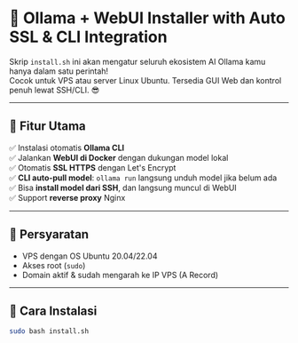 # 🚀 Ollama + WebUI Installer with Auto SSL & CLI Integration

Skrip `install.sh` ini akan mengatur seluruh ekosistem AI Ollama kamu hanya dalam satu perintah!  
Cocok untuk VPS atau server Linux Ubuntu. Tersedia GUI Web dan kontrol penuh lewat SSH/CLI. 😎

---

## 🔧 Fitur Utama

✅ Instalasi otomatis **Ollama CLI**  
✅ Jalankan **WebUI di Docker** dengan dukungan model lokal  
✅ Otomatis **SSL HTTPS** dengan Let's Encrypt  
✅ **CLI auto-pull model**: `ollama run` langsung unduh model jika belum ada  
✅ Bisa **install model dari SSH**, dan langsung muncul di WebUI  
✅ Support **reverse proxy** Nginx

---

## 🧠 Persyaratan

- VPS dengan OS Ubuntu 20.04/22.04
- Akses root (`sudo`)
- Domain aktif & sudah mengarah ke IP VPS (A Record)

---

## 🚀 Cara Instalasi

```bash
sudo bash install.sh
